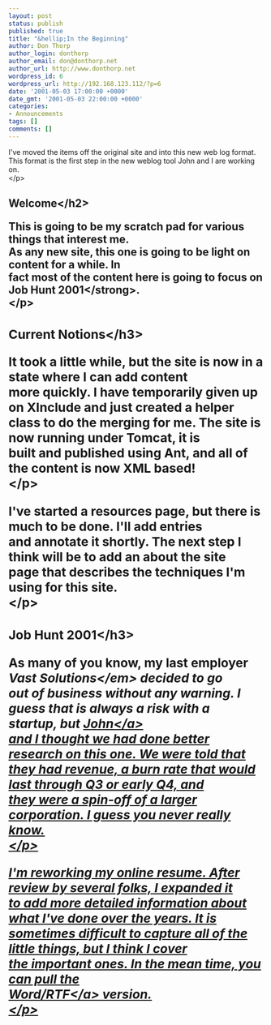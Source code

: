 ```yaml
---
layout: post
status: publish
published: true
title: "&hellip;In the Beginning"
author: Don Thorp
author_login: donthorp
author_email: don@donthorp.net
author_url: http://www.donthorp.net
wordpress_id: 6
wordpress_url: http://192.168.123.112/?p=6
date: '2001-05-03 17:00:00 +0000'
date_gmt: '2001-05-03 22:00:00 +0000'
categories:
- Announcements
tags: []
comments: []
---
```

<p>
					I've moved the items off the original site and into this new web log format.<br />
					This format is the first step in the new weblog tool John and I are working<br />
					on.<br />
				<&#47;p></p>
<h2>Welcome<&#47;h2></p>
<p>
					This is going to be my scratch pad for various things that interest me.<br />
					As any new site, this one is going to be light on content for a while. In<br />
					fact most of the content here is going to focus on <strong>Job Hunt 2001<&#47;strong>.<br />
				<&#47;p></p>
<h3>Current Notions<&#47;h3></p>
<p>
					It took a little while, but the site is now in a state where I can add content<br />
					more quickly. I have temporarily given up on XInclude and just created a helper<br />
					class to do the merging for me. The site is now running under Tomcat, it is<br />
					built and published using Ant, and all of the content is now XML based!<br />
				<&#47;p></p>
<p>
					I've started a resources page, but there is much to be done. I'll add entries<br />
					and annotate it shortly. The next step I think will be to add an about the site<br />
					page that describes the techniques I'm using for this site.<br />
				<&#47;p></p>
<h3>Job Hunt 2001<&#47;h3></p>
<p>
					As many of you know, my last employer <em>Vast Solutions<&#47;em> decided to go<br />
					out of business without any warning. I guess that is always a risk with a<br />
					startup, but <a href="http:&#47;&#47;www.johnmunsch.com" target="_blank">John<&#47;a><br />
					and I thought we had done better research on this one. We were told that<br />
					they had revenue, a burn rate that would last through Q3 or early Q4, and<br />
					they were a spin-off of a larger corporation. I guess you never really know.<br />
				<&#47;p></p>
<p>
					I'm reworking my online resume. After review by several folks, I expanded it<br />
					to add more detailed information about what I've done over the years. It is<br />
					sometimes difficult to capture all of the little things, but I think I cover<br />
					the important ones. In the mean time, you can pull the<br />
					<a href="docs&#47;DonThorp-RESUME.rtf">Word&#47;RTF<&#47;a> version.<br />
				<&#47;p></p>
